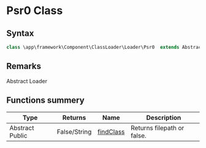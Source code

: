 # Psr0 Class
## Syntax

```php
class \app\framework\Component\ClassLoader\Loader\Psr0  extends AbstractLoader
```

## Remarks

Abstract Loader

## Functions summery

| Type | Returns | Name | Description |
| --- | --- | --- | --- |
| Abstract Public | False/String | [findClass](methods/findClass.md) | Returns filepath or false. |